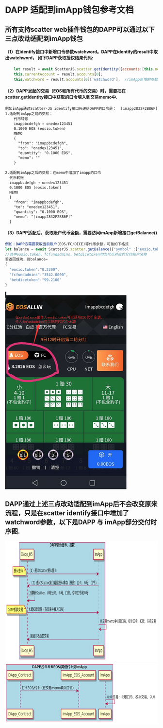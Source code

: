 # DAPP 适配到imApp钱包参考文档

## 所有支持scatter web插件钱包的DAPP可以通过以下三点改动适配到imApp钱包

#### （1）在identify接口中新增口令参数watchword。DAPP在identify的result中取出watchword， 如下DAPP获取授权结果代码:
```javascript
    let result = await ScatterJS.scatter.getIdentity({accounts:[this.network]})      
    this.currentAccount = result.accounts[0];  
    this.watchword = result.accounts[0]['watchword'];  //imApp新增的参数，DAPP保存watchword
```

#### （2）DAPP发起的交易（EOS和所有代币的交易）时，需要把在scatter.getIdentity接口中获取的口令填入到交易memo中.
    例如imApp通过Scatter-JS identify接口传递给DAPP的口令是：  [imapp2832F2B86F]
    1.适配到imApp之前的交易：
        代币转账
        imappbcdefgh → onedex123451
        0.1000 EOS (eosio.token)
        MEMO
        {
          "from": "imappbcdefgh",
          "to": "onedex123451",
          "quantity": "0.1000 EOS",
          "memo": ""
        }

    2.适配到imApp之后的交易：在memo中增加了imapp的口令
      代币转账
      imappbcdefgh → onedex123451
      0.1000 EOS (eosio.token)
      MEMO
      {
        "from": "imappbcdefgh",
        "to": "onedex123451",
        "quantity": "0.1000 EOS",
        "memo": "[imapp2832F2B86F]"
      }
#### （3）DAPP适配后，获取账户代币金额，需要访问imApp新增接口getBalance()
```javascript
例如：DAPP方需要获取当前账户(EOS/FC/DICE)等代币余额，可按如下格式
let balance = await ScatterJS.scatter.getBalance({"symbol" :["eosio.token","fcfundadmins","betdicetoken"]})
//其中eosio.token、fcfundadmins、betdicetoken均为代币对应的合约账户名称
若返回成功，则balance=
{
  "eosio.token":"0.2300",
  "fcfundadmins":"3542.0000",
  "betdicetoken":"99.2100"
}
```
<img src="https://github.com/imApp-Core/imApp/blob/master/src/imapp3.jpg" width=400 height=650 />  

##  DAPP通过上述三点改动适配到imApp后不会改变原来流程，只是在scatter identify接口中增加了watchword参数，以下是DAPP 与 imApp部分交付时序图.

<img src="https://github.com/imApp-Core/imApp/blob/master/src/imapp1.png" width=800 height=400 />  

<img src="https://github.com/imApp-Core/imApp/blob/master/src/imapp2.png" width=600 height=200 />
